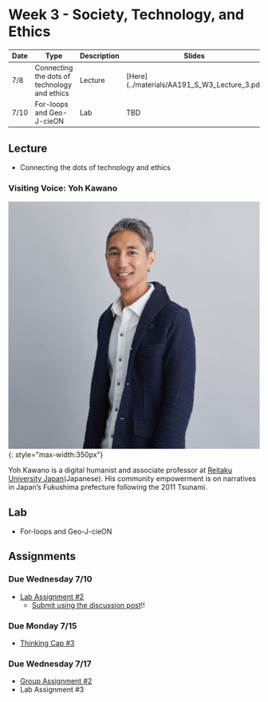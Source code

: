 # Week 3 - Society, Technology, and Ethics

Date|Type|Description|Slides|Recording|
|---|----|-----------|------|---------|
|7/8|Connecting the dots of technology and ethics|Lecture|[Here](../materials/AA191_S_W3_Lecture_3.pdf|[Here](https://ucla.zoom.us/rec/share/spkrBdRJbvpPsZx3MA9riP_kSEt82ujcT5iH5CopEUvGbKFcvqGsmAsk6xZTvh4m.Ar0NqtkRHuxe1Q3o)|
|7/10|For-loops and Geo-J-cieON|Lab|TBD|TBD|

## Lecture

- Connecting the dots of technology and ethics

### Visiting Voice: Yoh Kawano

![../media/yohkawano.jpg](../media/yohkawano.jpg){: style="max-width:350px"}

Yoh Kawano is a digital humanist and associate professor at [Reitaku University Japan](https://www.reitaku-u.ac.jp/about/teachers/1776447/)(Japanese). His community empowerment is on narratives in Japan’s Fukushima prefecture following the 2011 Tsunami.

## Lab

- For-loops and Geo-J-cieON

## Assignments

### Due Wednesday 7/10

- [Lab Assignment #2](../assignments/week2/lab_assignment.md)
  - [Submit using the discussion post](../help/submit.md)!!

### Due Monday 7/15

- [Thinking Cap #3](../assignments/week3/thinking_cap.md)

### Due Wednesday 7/17

- [Group Assignment #2](../assignments/week2/group_assignment.md)
- Lab Assignment #3
